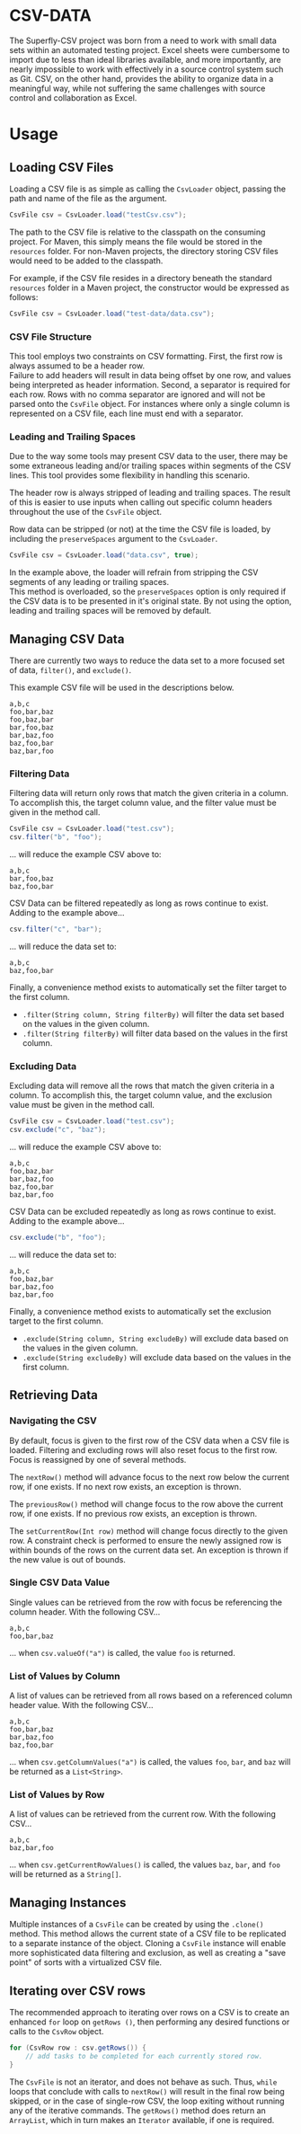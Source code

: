 # CSV-DATA

The Superfly-CSV project was born from a need to work with small data sets within an automated testing project.  Excel 
sheets were cumbersome to import due to less than ideal libraries available, and more importantly, are nearly 
impossible to work with effectively in a source control system such as Git.  CSV, on the other hand, provides the 
ability to organize data in a meaningful way, while not suffering the same challenges with source control and 
collaboration as Excel.  

# Usage

## Loading CSV Files

Loading a CSV file is as simple as calling the `CsvLoader` object, passing the path and name of the file as the 
argument.

```java
CsvFile csv = CsvLoader.load("testCsv.csv");
```

The path to the CSV file is relative to the classpath on the consuming project.  For Maven, this simply means the 
file would be stored in the `resources` folder.  For non-Maven projects, the directory storing CSV files would need 
to be added to the classpath.

For example, if the CSV file resides in a directory beneath the standard `resources` folder in a Maven project, the 
constructor would be expressed as follows:

```java
CsvFile csv = CsvLoader.load("test-data/data.csv");
```

### CSV File Structure

This tool employs two constraints on CSV formatting.  First, the first row is always assumed to be a header row.  
Failure to add headers will result in data being offset by one row, and values being interpreted as header 
information.  Second, a separator is required for each row.  Rows with no comma separator are ignored and will not be
parsed onto the `CsvFile` object.  For instances where only a single column is represented on a CSV file, each line 
must end with a separator.
 
### Leading and Trailing Spaces

Due to the way some tools may present CSV data to the user, there may be some extraneous leading and/or trailing 
spaces within segments of the CSV lines.  This tool provides some flexibility in handling this scenario.

The header row is always stripped of leading and trailing spaces.  The result of this is easier to use inputs 
when calling out specific column headers throughout the use of the `CsvFile` object.

Row data can be stripped (or not) at the time the CSV file is loaded, by including the `preserveSpaces` argument to 
the `CsvLoader`.

```java
CsvFile csv = CsvLoader.load("data.csv", true);
```

In the example above, the loader will refrain from stripping the CSV segments of any leading or trailing spaces.  
This method is overloaded, so the `preserveSpaces` option is only required if the CSV data is to be presented in it's
original state.  By not using the option, leading and trailing spaces will be removed by default.

## Managing CSV Data

There are currently two ways to reduce the data set to a more focused set of data, `filter()`, and `exclude()`.  

This example CSV file will be used in the descriptions below.

```csv
a,b,c
foo,bar,baz
foo,baz,bar
bar,foo,baz
bar,baz,foo
baz,foo,bar
baz,bar,foo
```

### Filtering Data

Filtering data will return only rows that match the given criteria in a column.  To accomplish this, the target 
column value, and the filter value must be given in the method call.

```java
CsvFile csv = CsvLoader.load("test.csv");
csv.filter("b", "foo");
```

... will reduce the example CSV above to:

```csv
a,b,c
bar,foo,baz
baz,foo,bar
```

CSV Data can be filtered repeatedly as long as rows continue to exist.  Adding to the example above...

```java
csv.filter("c", "bar");
```

... will reduce the data set to:

```csv
a,b,c
baz,foo,bar
```

Finally, a convenience method exists to automatically set the filter target to the first column.

- `.filter(String column, String filterBy)` will filter the data set based on the values in the given column.
- `.filter(String filterBy)` will filter data based on the values in the first column.

### Excluding Data

Excluding data will remove all the rows that match the given criteria in a column.  To accomplish this, the target 
column value, and the exclusion value must be given in the method call.

```java
CsvFile csv = CsvLoader.load("test.csv");
csv.exclude("c", "baz");
```

... will reduce the example CSV above to:

```csv
a,b,c
foo,baz,bar
bar,baz,foo
baz,foo,bar
baz,bar,foo
```

CSV Data can be excluded repeatedly as long as rows continue to exist.  Adding to the example above...

```java
csv.exclude("b", "foo");
```

... will reduce the data set to:

```csv
a,b,c
foo,baz,bar
bar,baz,foo
baz,bar,foo
```

Finally, a convenience method exists to automatically set the exclusion target to the first column.

- `.exclude(String column, String excludeBy)` will exclude data based on the values in the given column.
- `.exclude(String excludeBy)` will exclude data based on the values in the first column.

## Retrieving Data

### Navigating the CSV

By default, focus is given to the first row of the CSV data when a CSV file is loaded.  Filtering and excluding rows 
will also reset focus to the first row.  Focus is reassigned by one of several methods.

The `nextRow()` method will advance focus to the next row below the current row, if one exists.  If no next row 
exists, an exception is thrown.

The `previousRow()` method will change focus to the row above the current row, if one exists.  If no previous row 
exists, an exception is thrown.

The `setCurrentRow(Int row)` method will change focus directly to the given row.  A constraint check is performed to 
ensure the newly assigned row is within bounds of the rows on the current data set.  An exception is thrown if the 
new value is out of bounds.

### Single CSV Data Value

Single values can be retrieved from the row with focus be referencing the column header.  With the following CSV...

```csv
a,b,c
foo,bar,baz
```

... when `csv.valueOf("a")` is called, the value `foo` is returned.

### List of Values by Column

A list of values can be retrieved from all rows based on a referenced column header value.  With the following CSV...

```csv
a,b,c
foo,bar,baz
bar,baz,foo
baz,foo,bar
```

... when `csv.getColumnValues("a")` is called, the values `foo`, `bar`, and `baz` will be returned as a `List<String>`.

### List of Values by Row

A list of values can be retrieved from the current row.  With the following CSV...

```csv
a,b,c
baz,bar,foo
```

... when `csv.getCurrentRowValues()` is called, the values `baz`, `bar`, and `foo` will be returned as a `String[]`.

## Managing Instances

Multiple instances of a `CsvFile` can be created by using the `.clone()` method.  This method allows the current 
state of a CSV file to be replicated to a separate instance of the object.  Cloning a `CsvFile` instance will 
enable more sophisticated data filtering and exclusion, as well as creating a "save point" of sorts with a 
virtualized CSV file.

## Iterating over CSV rows

The recommended approach to iterating over rows on a CSV is to create an enhanced `for` loop on `getRows
()`, then performing any desired functions or calls to the `CsvRow` object.

```java
for (CsvRow row : csv.getRows()) {
    // add tasks to be completed for each currently stored row.
}
```

The `CsvFile` is not an iterator, and does not behave as such. Thus, `while` loops that conclude with calls to
`nextRow()` will result in the final row being skipped, or in the case of single-row CSV, the loop exiting without
running any of the iterative commands. The `getRows()` method does return an `ArrayList`, which in turn makes an
`Iterator` available, if one is required.
